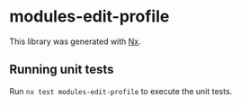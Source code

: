 # modules-edit-profile

This library was generated with [Nx](https://nx.dev).

## Running unit tests

Run `nx test modules-edit-profile` to execute the unit tests.
